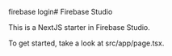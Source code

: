 firebase login# Firebase Studio

This is a NextJS starter in Firebase Studio.

To get started, take a look at src/app/page.tsx.
